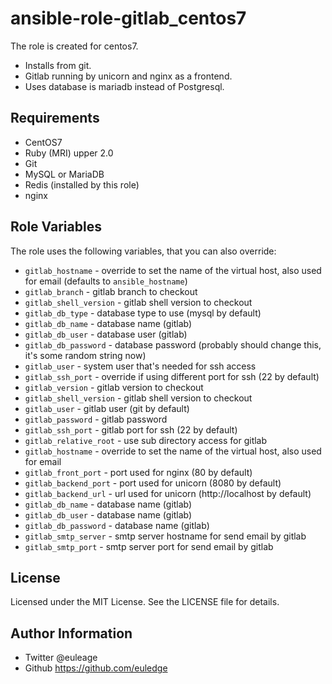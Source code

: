 ansible-role-gitlab_centos7
=========

The role is created for centos7.
- Installs from git.
- Gitlab running by unicorn and nginx as a frontend.
- Uses database is mariadb instead of Postgresql.

Requirements
------------

- CentOS7
- Ruby (MRI) upper 2.0
- Git
- MySQL or MariaDB
- Redis (installed by this role)
- nginx

Role Variables
--------------

The role uses the following variables, that you can also override:

* `gitlab_hostname` - override to set the name of the virtual host, also used for email (defaults to `ansible_hostname`)
* `gitlab_branch` - gitlab branch to checkout
* `gitlab_shell_version` - gitlab shell version to checkout
* `gitlab_db_type` - database type to use (mysql by default)
* `gitlab_db_name` - database name (gitlab)
* `gitlab_db_user` - database user (gitlab)
* `gitlab_db_password` - database password (probably should change this, it's some random string now)
* `gitlab_user` - system user that's needed for ssh access
* `gitlab_ssh_port` - override if using different port for ssh (22 by default)
* `gitlab_version` - gitlab version to checkout
* `gitlab_shell_version` - gitlab shell version to checkout
* `gitlab_user` - gitlab user (git by default)
* `gitlab_password` - gitlab password
* `gitlab_ssh_port` - gitlab port for ssh (22 by default)
* `gitlab_relative_root` - use sub directory access for gitlab
* `gitlab_hostname` - override to set the name of the virtual host, also used for email
* `gitlab_front_port` - port used for nginx (80 by default)
* `gitlab_backend_port` - port used for unicorn (8080 by default)
* `gitlab_backend_url` - url used for unicorn (http://localhost by default)
* `gitlab_db_name` - database name (gitlab)
* `gitlab_db_user` - database name (gitlab)
* `gitlab_db_password` - database name (gitlab)
* `gitlab_smtp_server` - smtp server hostname for send email by gitlab
* `gitlab_smtp_port` - smtp server port for send email by gitlab

License
-------

Licensed under the MIT License. See the LICENSE file for details.

Author Information
------------------

* Twitter @euleage
* Github https://github.com/euledge 
